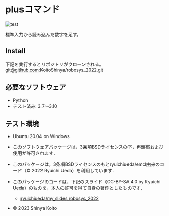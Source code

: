 # plusコマンド
![test](https://github.com/koitoshinya/robosys_2022/actions/workflows/test.yml/badge.svg)

標準入力から読み込んだ数字を足す。


## Install
下記を実行するとリポジトリがクローンされる。
git@github.com:KoitoShinya/robosys_2022.git

## 必要なソフトウェア
* Python
* テスト済み: 3.7～3.10

## テスト環境
* Ubuntu 20.04 on Windows

* このソフトウェアパッケージは，3条項BSDライセンスの下，再頒布および使用が許可されます．
* このパッケージは，3条項BSDライセンスのもとryuichiueda/emcl由来のコード（© 2022 Ryuichi Ueda）を利用しています．
 * このパッケージのコードは，下記のスライド（CC-BY-SA 4.0 by Ryuichi Ueda）のものを，本人の許可を得て自身の著作としたものです．
      * [ryuichiueda/my_slides robosys_2022](https://github.com/ryuichiueda/my_slides/tree/master/robosys_2022)
* © 2023 Shinya Koito

